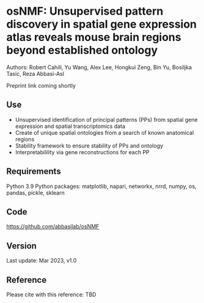 # osNMF: Unsupervised pattern discovery in spatial gene expression atlas reveals mouse brain regions beyond established ontology

Authors: Robert Cahill, Yu Wang, Alex Lee, Hongkui Zeng, Bin Yu, Bosiljka Tasic, Reza Abbasi-Asl

Preprint link coming shortly

## Use
* Unsupervised identification of principal patterns (PPs) from spatial gene expression and spatial transcriptomics data
* Create of unique spatial ontologies from a search of known anatomical regions
* Stability framework to ensure stability of PPs and ontology
* Interpretabilility via gene reconstructions for each PP

## Requirements
Python 3.9
Python packages: matplotlib, napari, networkx, nrrd, numpy, os, pandas, pickle, sklearn

## Code
https://github.com/abbasilab/osNMF

## Version
Last update: Mar 2023, v1.0

## Reference
Please cite with this reference: TBD
